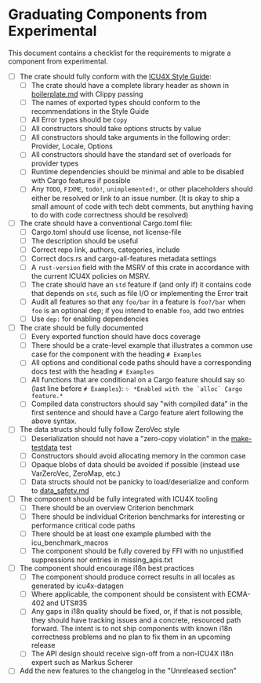 Graduating Components from Experimental
=======================================

This document contains a checklist for the requirements to migrate a component from experimental.

- [ ] The crate should fully conform with the [ICU4X Style Guide](https://github.com/unicode-org/icu4x/blob/main/docs/process/style_guide.md):
  - [ ] The crate should have a complete library header as shown in [boilerplate.md](https://github.com/unicode-org/icu4x/blob/main/docs/process/boilerplate.md) with Clippy passing
  - [ ] The names of exported types should conform to the recommendations in the Style Guide
  - [ ] All Error types should be `Copy`
  - [ ] All constructors should take options structs by value
  - [ ] All constructors should take arguments in the following order: Provider, Locale, Options
  - [ ] All constructors should have the standard set of overloads for provider types
  - [ ] Runtime dependencies should be minimal and able to be disabled with Cargo features if possible
  - [ ] Any `TODO`, `FIXME`, `todo!`, `unimplemented!`, or other placeholders should either be resolved or link to an issue number. (It is okay to ship a small amount of code with tech debt comments, but anything having to do with code correctness should be resolved)
- [ ] The crate should have a conventional Cargo.toml file:
  - [ ] Cargo.toml should use license, not license-file
  - [ ] The description should be useful
  - [ ] Correct repo link, authors, categories, include
  - [ ] Correct docs.rs and cargo-all-features metadata settings
  - [ ] A `rust-version` field with the MSRV of this crate in accordance with the current ICU4X policies on MSRV.
  - [ ] The crate should have an `std` feature if (and only if) it contains code that depends on `std`, such as file I/O or implementing the Error trait
  - [ ] Audit all features so that any `foo/bar` in a feature is `foo?/bar` when `foo` is an optional dep; if you intend to enable `foo`, add two entries
  - [ ] Use `dep:` for enabling dependencies
- [ ] The crate should be fully documented
  - [ ] Every exported function should have docs coverage
  - [ ] There should be a crate-level example that illustrates a common use case for the component with the heading `# Examples`
  - [ ] All options and conditional code paths should have a corresponding docs test with the heading `# Examples`
  - [ ] All functions that are conditional on a Cargo feature should say so (last line before `# Examples`): ```✨ *Enabled with the `alloc` Cargo feature.*```
  - [ ] Compiled data constructors should say "with compiled data" in the first sentence and should have a Cargo feature alert following the above syntax.
- [ ] The data structs should fully follow ZeroVec style
  - [ ] Deserialization should not have a "zero-copy violation" in the [make-testdata](https://github.com/unicode-org/icu4x/blob/main/provider/datagen/tests/make-testdata.rs) test
  - [ ] Constructors should avoid allocating memory in the common case
  - [ ] Opaque blobs of data should be avoided if possible (instead use VarZeroVec, ZeroMap, etc.)
  - [ ] Data structs should not be panicky to load/deserialize and conform to [data_safety.md](https://github.com/unicode-org/icu4x/blob/main/docs/design/data_safety.md)
- [ ] The component should be fully integrated with ICU4X tooling
  - [ ] There should be an overview Criterion benchmark
  - [ ] There should be individual Criterion benchmarks for interesting or performance critical code paths
  - [ ] There should be at least one example plumbed with the icu_benchmark_macros
  - [ ] The component should be fully covered by FFI with no unjustified suppressions nor entries in missing_apis.txt
- [ ] The component should encourage i18n best practices
  - [ ] The component should produce correct results in all locales as generated by icu4x-datagen
  - [ ] Where applicable, the component should be consistent with ECMA-402 and UTS#35
  - [ ] Any gaps in i18n quality should be fixed, or, if that is not possible, they should have tracking issues and a concrete, resourced path forward. The intent is to not ship components with known i18n correctness problems and no plan to fix them in an upcoming release
  - [ ] The API design should receive sign-off from a non-ICU4X i18n expert such as Markus Scherer
- [ ] Add the new features to the changelog in the "Unreleased section"
